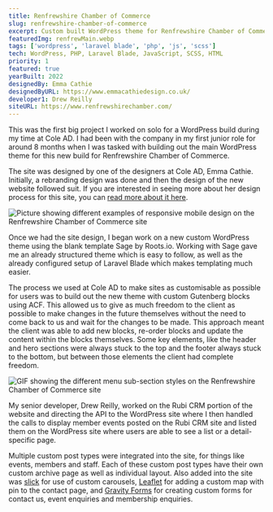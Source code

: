 ```yaml
---
title: Renfrewshire Chamber of Commerce
slug: renfrewshire-chamber-of-commerce
excerpt: Custom built WordPress theme for Renfrewshire Chamber of Commerce to reflect their new brand identiy, with integration with Rubi CRM.
featuredImg: renfrewMain.webp
tags: ['wordpress', 'laravel blade', 'php', 'js', 'scss']
tech: WordPress, PHP, Laravel Blade, JavaScript, SCSS, HTML
priority: 1
featured: true
yearBuilt: 2022
designedBy: Emma Cathie
designedByURL: https://www.emmacathiedesign.co.uk/
developer1: Drew Reilly
siteURL: https://www.renfrewshirechamber.com/
---
```


This was the first big project I worked on solo for a WordPress build during my time at Cole AD. I had been with the company in my first junior role for around 8 months when I was tasked with building out the main WordPress theme for this new build for Renfrewshire Chamber of Commerce.

The site was designed by one of the designers at Cole AD, Emma Cathie. Initially, a rebranding design was done and then the design of the new website followed suit. If you are interested in seeing more about her design process for this site, you can <a href='https://www.emmacathiedesign.co.uk/work/renfrewshire-chamber-of-commerce' target='_blank'>read more about it here</a>.

<div class='project-image'>
    <img src='./projectImages/renfrew/renfrewMobile.webp' alt='Picture showing different examples of responsive mobile design on the Renfrewshire Chamber of Commerce site' loading='lazy'>
</div>

Once we had the site design, I began work on a new custom WordPress theme using the blank template Sage by Roots.io. Working with Sage gave me an already structured theme which is easy to follow, as well as the already configured setup of Laravel Blade which makes templating much easier.

The process we used at Cole AD to make sites as customisable as possible for users was to build out the new theme with custom Gutenberg blocks using ACF. This allowed us to give as much freedom to the client as possible to make changes in the future themselves without the need to come back to us and wait for the changes to be made. This approach meant the client was able to add new blocks, re-order blocks and update the content within the blocks themselves. Some key elements, like the header and hero sections were always stuck to the top and the footer always stuck to the bottom, but between those elements the client had complete freedom.

<div class='project-image'>
    <img src='./projectImages/renfrew/renfrewMenu.gif' alt='GIF showing the different menu sub-section styles on the Renfrewshire Chamber of Commerce site' loading='lazy'>
</div>

My senior developer, Drew Reilly, worked on the Rubi CRM portion of the website and directing the API to the WordPress site where I then handled the calls to display member events posted on the Rubi CRM site and listed them on the WordPress site where users are able to see a list or a detail-specific page.

Multiple custom post types were integrated into the site, for things like events, members and staff. Each of these custom post types have their own custom archive page as well as individual layout. Also added into the site was <a href='https://kenwheeler.github.io/slick/' target='_blank'>slick</a> for use of custom carousels, <a href='https://leafletjs.com/' target='_blank'>Leaflet</a> for adding a custom map with pin to the contact page, and <a href='https://www.gravityforms.com/' target='_blank'>Gravity Forms</a> for creating custom forms for contact us, event enquiries and membership enquiries.
